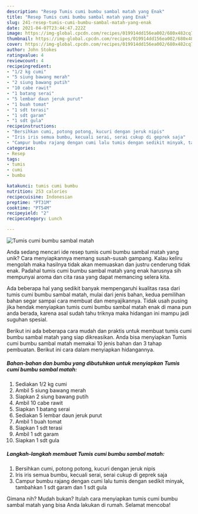 ```yaml
---
description: "Resep Tumis cumi bumbu sambal matah yang Enak"
title: "Resep Tumis cumi bumbu sambal matah yang Enak"
slug: 241-resep-tumis-cumi-bumbu-sambal-matah-yang-enak
date: 2021-04-07T23:44:47.222Z
image: https://img-global.cpcdn.com/recipes/019914dd156ea002/680x482cq70/tumis-cumi-bumbu-sambal-matah-foto-resep-utama.jpg
thumbnail: https://img-global.cpcdn.com/recipes/019914dd156ea002/680x482cq70/tumis-cumi-bumbu-sambal-matah-foto-resep-utama.jpg
cover: https://img-global.cpcdn.com/recipes/019914dd156ea002/680x482cq70/tumis-cumi-bumbu-sambal-matah-foto-resep-utama.jpg
author: John Stokes
ratingvalue: 4
reviewcount: 4
recipeingredient:
- "1/2 kg cumi"
- "5 siung bawang merah"
- "2 siung bawang putih"
- "10 cabe rawit"
- "1 batang serai"
- "5 lembar daun jeruk purut"
- "1 buah tomat"
- "1 sdt terasi"
- "1 sdt garam"
- "1 sdt gula"
recipeinstructions:
- "Bersihkan cumi, potong potong, kucuri dengan jeruk nipis"
- "Iris iris semua bumbu, kecuali serai, serai cukup di geprek saja"
- "Campur bumbu rajang dengan cumi lalu tumis dengan sedikit minyak, tambahkan 1 sdt garam dan 1 sdt gula"
categories:
- Resep
tags:
- tumis
- cumi
- bumbu

katakunci: tumis cumi bumbu 
nutrition: 253 calories
recipecuisine: Indonesian
preptime: "PT31M"
cooktime: "PT54M"
recipeyield: "2"
recipecategory: Lunch

---
```



![Tumis cumi bumbu sambal matah](https://img-global.cpcdn.com/recipes/019914dd156ea002/680x482cq70/tumis-cumi-bumbu-sambal-matah-foto-resep-utama.jpg)

Anda sedang mencari ide resep tumis cumi bumbu sambal matah yang unik? Cara menyiapkannya memang susah-susah gampang. Kalau keliru mengolah maka hasilnya tidak akan memuaskan dan justru cenderung tidak enak. Padahal tumis cumi bumbu sambal matah yang enak harusnya sih mempunyai aroma dan cita rasa yang dapat memancing selera kita.



Ada beberapa hal yang sedikit banyak mempengaruhi kualitas rasa dari tumis cumi bumbu sambal matah, mulai dari jenis bahan, kedua pemilihan bahan segar sampai cara membuat dan menyajikannya. Tidak usah pusing jika hendak menyiapkan tumis cumi bumbu sambal matah enak di mana pun anda berada, karena asal sudah tahu triknya maka hidangan ini mampu jadi suguhan spesial.


Berikut ini ada beberapa cara mudah dan praktis untuk membuat tumis cumi bumbu sambal matah yang siap dikreasikan. Anda bisa menyiapkan Tumis cumi bumbu sambal matah memakai 10 jenis bahan dan 3 tahap pembuatan. Berikut ini cara dalam menyiapkan hidangannya.

<!--inarticleads1-->

##### Bahan-bahan dan bumbu yang dibutuhkan untuk menyiapkan Tumis cumi bumbu sambal matah:

1. Sediakan 1/2 kg cumi
1. Ambil 5 siung bawang merah
1. Siapkan 2 siung bawang putih
1. Ambil 10 cabe rawit
1. Siapkan 1 batang serai
1. Sediakan 5 lembar daun jeruk purut
1. Ambil 1 buah tomat
1. Siapkan 1 sdt terasi
1. Ambil 1 sdt garam
1. Siapkan 1 sdt gula




<!--inarticleads2-->

##### Langkah-langkah membuat Tumis cumi bumbu sambal matah:

1. Bersihkan cumi, potong potong, kucuri dengan jeruk nipis
1. Iris iris semua bumbu, kecuali serai, serai cukup di geprek saja
1. Campur bumbu rajang dengan cumi lalu tumis dengan sedikit minyak, tambahkan 1 sdt garam dan 1 sdt gula




Gimana nih? Mudah bukan? Itulah cara menyiapkan tumis cumi bumbu sambal matah yang bisa Anda lakukan di rumah. Selamat mencoba!
